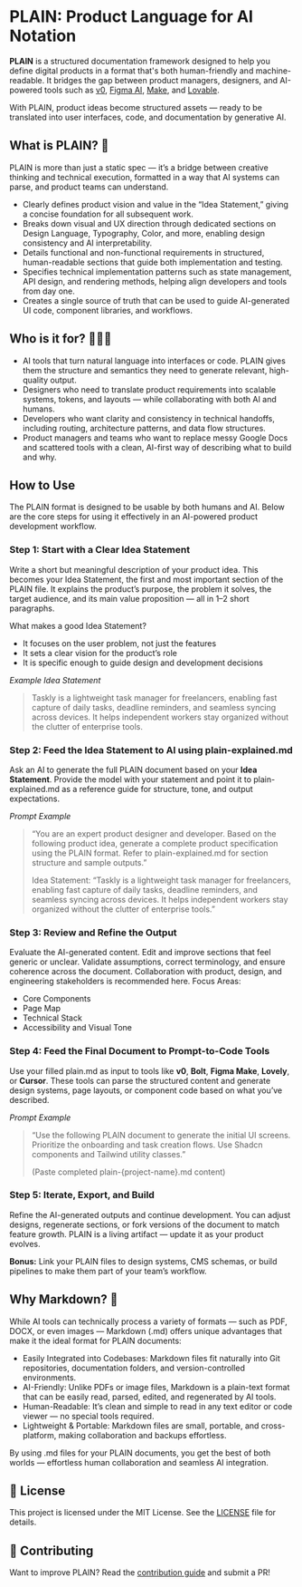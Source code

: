 # PLAIN: Product Language for AI Notation

**PLAIN** is a structured documentation framework designed to help you define digital products in a format that's both human-friendly and machine-readable. It bridges the gap between product managers, designers, and AI-powered tools such as [v0](https://v0.dev), [Figma AI](https://www.figma.com/blog/design-ai), [Make](https://www.make.com), and [Lovable](https://www.lovable.so/).

With PLAIN, product ideas become structured assets — ready to be translated into user interfaces, code, and documentation by generative AI.

## What is PLAIN? 🤔

PLAIN is more than just a static spec — it’s a bridge between creative thinking and technical execution, formatted in a way that AI systems can parse, and product teams can understand.

- Clearly defines product vision and value in the “Idea Statement,” giving a concise foundation for all subsequent work.
- Breaks down visual and UX direction through dedicated sections on Design Language, Typography, Color, and more, enabling design consistency and AI interpretability.
- Details functional and non-functional requirements in structured, human-readable sections that guide both implementation and testing.
- Specifies technical implementation patterns such as state management, API design, and rendering methods, helping align developers and tools from day one.
- Creates a single source of truth that can be used to guide AI-generated UI code, component libraries, and workflows.

## Who is it for? 👩🏿‍💻

- AI tools that turn natural language into interfaces or code. PLAIN gives them the structure and semantics they need to generate relevant, high-quality output.
- Designers who need to translate product requirements into scalable systems, tokens, and layouts — while collaborating with both AI and humans.
- Developers who want clarity and consistency in technical handoffs, including routing, architecture patterns, and data flow structures.
- Product managers and teams who want to replace messy Google Docs and scattered tools with a clean, AI-first way of describing what to build and why.

## How to Use
The PLAIN format is designed to be usable by both humans and AI. Below are the core steps for using it effectively in an AI-powered product development workflow.

### Step 1: Start with a Clear Idea Statement
Write a short but meaningful description of your product idea. This becomes your Idea Statement, the first and most important section of the PLAIN file. It explains the product’s purpose, the problem it solves, the target audience, and its main value proposition — all in 1–2 short paragraphs.

What makes a good Idea Statement?
- It focuses on the user problem, not just the features
- It sets a clear vision for the product’s role
- It is specific enough to guide design and development decisions
 
_Example Idea Statement_
> Taskly is a lightweight task manager for freelancers, enabling fast capture of daily tasks, deadline reminders, and seamless syncing across devices. It helps independent workers stay organized without the clutter of enterprise tools.

### Step 2: Feed the Idea Statement to AI using plain-explained.md
Ask an AI to generate the full PLAIN document based on your **Idea Statement**. Provide the model with your statement and point it to plain-explained.md as a reference guide for structure, tone, and output expectations.

_Prompt Example_
> “You are an expert product designer and developer. Based on the following product idea, generate a complete product specification using the PLAIN format. Refer to plain-explained.md for section structure and sample outputs.”
>
> Idea Statement:
“Taskly is a lightweight task manager for freelancers, enabling fast capture of daily tasks, deadline reminders, and seamless syncing across devices. It helps independent workers stay organized without the clutter of enterprise tools.”

### Step 3: Review and Refine the Output
Evaluate the AI-generated content. Edit and improve sections that feel generic or unclear. Validate assumptions, correct terminology, and ensure coherence across the document. Collaboration with product, design, and engineering stakeholders is recommended here.
Focus Areas:
- Core Components
- Page Map
- Technical Stack
- Accessibility and Visual Tone

### Step 4: Feed the Final Document to Prompt-to-Code Tools
Use your filled plain.md as input to tools like **v0**, **Bolt**, **Figma Make**, **Lovely**, or **Cursor**. These tools can parse the structured content and generate design systems, page layouts, or component code based on what you’ve described.

_Prompt Example_
> “Use the following PLAIN document to generate the initial UI screens. Prioritize the onboarding and task creation flows. Use Shadcn components and Tailwind utility classes.”
>
> (Paste completed plain-{project-name}.md content)

### Step 5: Iterate, Export, and Build

Refine the AI-generated outputs and continue development. You can adjust designs, regenerate sections, or fork versions of the document to match feature growth. PLAIN is a living artifact — update it as your product evolves.

**Bonus:** Link your PLAIN files to design systems, CMS schemas, or build pipelines to make them part of your team’s workflow.

## Why Markdown? 📂

While AI tools can technically process a variety of formats — such as PDF, DOCX, or even images — Markdown (.md) offers unique advantages that make it the ideal format for PLAIN documents:
- Easily Integrated into Codebases: Markdown files fit naturally into Git repositories, documentation folders, and version-controlled environments.
- AI-Friendly: Unlike PDFs or image files, Markdown is a plain-text format that can be easily read, parsed, edited, and regenerated by AI tools.
- Human-Readable: It’s clean and simple to read in any text editor or code viewer — no special tools required.
- Lightweight & Portable: Markdown files are small, portable, and cross-platform, making collaboration and backups effortless.

By using .md files for your PLAIN documents, you get the best of both worlds — effortless human collaboration and seamless AI integration.

## 📄 License

This project is licensed under the MIT License. See the [LICENSE](./LICENSE) file for details.

## 🙌 Contributing

Want to improve PLAIN? Read the [contribution guide](./docs/contribution-guide.md) and submit a PR!
